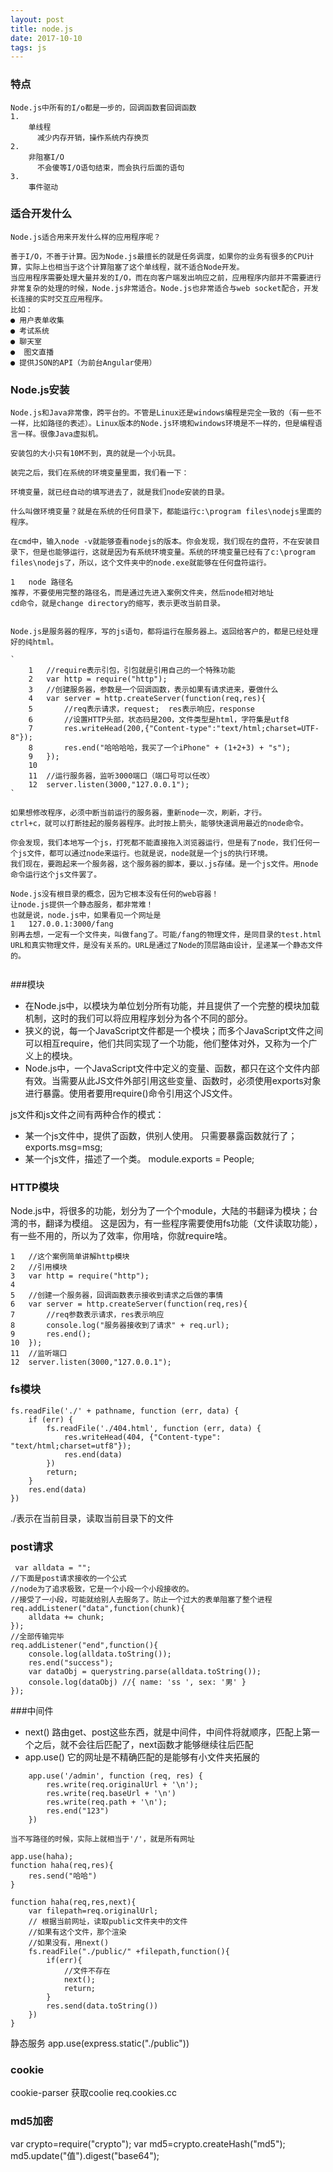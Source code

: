 ```yaml
---
layout: post
title: node.js
date: 2017-10-10
tags: js
---
```

	
	
   

### 特点
  
```
Node.js中所有的I/o都是一步的，回调函数套回调函数
1.
	单线程
	  减少内存开销，操作系统内存换页 
2.
	非阻塞I/O
	  不会傻等I/O语句结束，而会执行后面的语句
3.
	事件驱动
```

### 适合开发什么
	
```
Node.js适合用来开发什么样的应用程序呢？

善于I/O，不善于计算。因为Node.js最擅长的就是任务调度，如果你的业务有很多的CPU计算，实际上也相当于这个计算阻塞了这个单线程，就不适合Node开发。
当应用程序需要处理大量并发的I/O，而在向客户端发出响应之前，应用程序内部并不需要进行非常复杂的处理的时候，Node.js非常适合。Node.js也非常适合与web socket配合，开发长连接的实时交互应用程序。
比如：
● 用户表单收集
● 考试系统
● 聊天室
●  图文直播
● 提供JSON的API（为前台Angular使用）

```
 
###  Node.js安装

```
Node.js和Java非常像，跨平台的。不管是Linux还是windows编程是完全一致的（有一些不一样，比如路径的表述）。Linux版本的Node.js环境和windows环境是不一样的，但是编程语言一样。很像Java虚拟机。

安装包的大小只有10M不到，真的就是一个小玩具。

装完之后，我们在系统的环境变量里面，我们看一下：
 
环境变量，就已经自动的填写进去了，就是我们node安装的目录。

什么叫做环境变量？就是在系统的任何目录下，都能运行c:\program files\nodejs里面的程序。

在cmd中，输入node -v就能够查看nodejs的版本。你会发现，我们现在的盘符，不在安装目录下，但是也能够运行，这就是因为有系统环境变量。系统的环境变量已经有了c:\program files\nodejs了，所以，这个文件夹中的node.exe就能够在任何盘符运行。

1	node 路径名
推荐，不要使用完整的路径名，而是通过先进入案例文件夹，然后node相对地址
cd命令，就是change directory的缩写，表示更改当前目录。


Node.js是服务器的程序，写的js语句，都将运行在服务器上。返回给客户的，都是已经处理好的纯html。
 
`
	1	//require表示引包，引包就是引用自己的一个特殊功能
	2	var http = require("http");
	3	//创建服务器，参数是一个回调函数，表示如果有请求进来，要做什么
	4	var server = http.createServer(function(req,res){
	5		//req表示请求，request;  res表示响应，response
	6		//设置HTTP头部，状态码是200，文件类型是html，字符集是utf8
	7		res.writeHead(200,{"Content-type":"text/html;charset=UTF-8"});
	8		res.end("哈哈哈哈，我买了一个iPhone" + (1+2+3) + "s");
	9	});
	10	
	11	//运行服务器，监听3000端口（端口号可以任改）
	12	server.listen(3000,"127.0.0.1");
`

如果想修改程序，必须中断当前运行的服务器，重新node一次，刷新，才行。
ctrl+c，就可以打断挂起的服务器程序。此时按上箭头，能够快速调用最近的node命令。

你会发现，我们本地写一个js，打死都不能直接拖入浏览器运行，但是有了node，我们任何一个js文件，都可以通过node来运行。也就是说，node就是一个js的执行环境。
我们现在，要跑起来一个服务器，这个服务器的脚本，要以.js存储。是一个js文件。用node命令运行这个js文件罢了。

Node.js没有根目录的概念，因为它根本没有任何的web容器！
让node.js提供一个静态服务，都非常难！
也就是说，node.js中，如果看见一个网址是
1	127.0.0.1:3000/fang
别再去想，一定有一个文件夹，叫做fang了。可能/fang的物理文件，是同目录的test.html
URL和真实物理文件，是没有关系的。URL是通过了Node的顶层路由设计，呈递某一个静态文件的。


```

###模块

* 在Node.js中，以模块为单位划分所有功能，并且提供了一个完整的模块加载机制，这时的我们可以将应用程序划分为各个不同的部分。
* 狭义的说，每一个JavaScript文件都是一个模块；而多个JavaScript文件之间可以相互require，他们共同实现了一个功能，他们整体对外，又称为一个广义上的模块。
* Node.js中，一个JavaScript文件中定义的变量、函数，都只在这个文件内部有效。当需要从此JS文件外部引用这些变量、函数时，必须使用exports对象进行暴露。使用者要用require()命令引用这个JS文件。


js文件和js文件之间有两种合作的模式：

*  某一个js文件中，提供了函数，供别人使用。 只需要暴露函数就行了； exports.msg=msg;
*  某一个js文件，描述了一个类。   module.exports = People;

### HTTP模块

Node.js中，将很多的功能，划分为了一个个module，大陆的书翻译为模块；台湾的书，翻译为模组。
这是因为，有一些程序需要使用fs功能（文件读取功能），有一些不用的，所以为了效率，你用啥，你就require啥。
```
1	//这个案例简单讲解http模块
2	//引用模块
3	var http = require("http");
4	
5	//创建一个服务器，回调函数表示接收到请求之后做的事情
6	var server = http.createServer(function(req,res){
7		//req参数表示请求，res表示响应
8		console.log("服务器接收到了请求" + req.url);
9		res.end();
10	});
11	//监听端口
12	server.listen(3000,"127.0.0.1");

```

### fs模块

```
fs.readFile('./' + pathname, function (err, data) {
    if (err) {
        fs.readFile('./404.html', function (err, data) {
            res.writeHead(404, {"Content-type": "text/html;charset=utf8"});
            res.end(data)
        })
        return;
    }
    res.end(data)
})
```
./表示在当前目录，读取当前目录下的文件

### post请求
```
 var alldata = "";
//下面是post请求接收的一个公式
//node为了追求极致，它是一个小段一个小段接收的。
//接受了一小段，可能就给别人去服务了。防止一个过大的表单阻塞了整个进程
req.addListener("data",function(chunk){
    alldata += chunk;
});
//全部传输完毕
req.addListener("end",function(){
    console.log(alldata.toString());
    res.end("success");
    var dataObj = querystring.parse(alldata.toString());
    console.log(dataObj) //{ name: 'ss ', sex: '男' }
});

```

###中间件

* next()
	路由get、post这些东西，就是中间件，中间件将就顺序，匹配上第一个之后，就不会往后匹配了，next函数才能够继续往后匹配
* app.use()
	它的网址是不精确匹配的是能够有小文件夹拓展的
```
	app.use('/admin', function (req, res) {
	    res.write(req.originalUrl + '\n');
	    res.write(req.baseUrl + '\n')
	    res.write(req.path + '\n');
	    res.end("123")
	})
```
	当不写路径的时候，实际上就相当于'/'，就是所有网址
```
app.use(haha);
function haha(req,res){
	res.send("哈哈")
}

function haha(req,res,next){
	var filepath=req.originalUrl;
	// 根据当前网址，读取public文件夹中的文件
	//如果有这个文件，那个渲染
	//如果没有，用next()
	fs.readFile("./public/" +filepath,function(){
		if(err){
			//文件不存在
			next();
			return;
		}
		res.send(data.toString())
	})
}
```
静态服务  app.use(express.static("./public"))

### cookie
cookie-parser
获取coolie  req.cookies.cc
### md5加密
var crypto=require("crypto");
var md5=crypto.createHash("md5");
md5.update("值").digest("base64");

